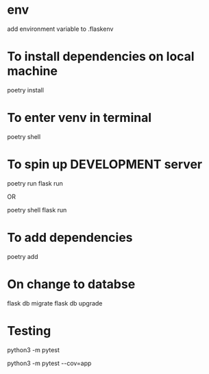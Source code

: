 # env
add environment variable to .flaskenv

# To install dependencies on local machine
poetry install

# To enter venv in terminal
poetry shell

# To spin up DEVELOPMENT server
poetry run flask run

OR

poetry shell
flask run

# To add dependencies
poetry add <pkgname>

# On change to databse
flask db migrate
flask db upgrade


# Testing
python3 -m pytest
  
python3 -m pytest --cov=app
